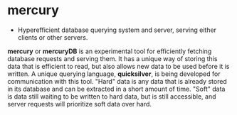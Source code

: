 # mercury
* Hyperefficient database querying system and server, serving either clients or other servers.

**mercury** or **mercuryDB** is an experimental tool for efficiently fetching database requests and serving them. It has a unique way of storing this data that is efficient to read, but also allows new data to be used before it is written. A unique querying language, **quicksilver**, is being developed for communication with this tool. "Hard" data is any data that is already stored in its database and can be extracted in a short amount of time. "Soft" data is data still waiting to be written to hard data, but is still accessible, and server requests will prioritize soft data over hard.
